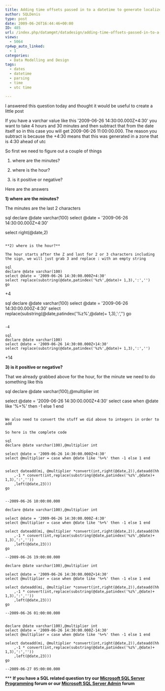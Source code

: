 ```yaml
---
title: Adding time offsets passed in to a datetime to generate localized datetime
author: SQLDenis
type: post
date: 2009-06-26T16:44:46+00:00
ID: 485
url: /index.php/datamgmt/datadesign/adding-time-offsets-passed-in-to-a-datet/
views:
  - 5064
rp4wp_auto_linked:
  - 1
categories:
  - Data Modelling and Design
tags:
  - dates
  - datetime
  - parsing
  - time
  - utc time

---
```

I answered this question today and thought it would be useful to create a little post

If you have a varchar value like this '2009-06-26 14:30:00.000Z+4:30' you want to take 4 hours and 30 minutes and then subtract that from the date itself so in this case you will get 2009-06-26 11:00:00.000. The reason you subtract is because the +4:30 means that this was generated in a zone that is 4:30 ahead of utc

So first we need to figure out a couple of things
  
1) where are the minutes?
  
2) where is the hour?
  
3) is it positive or negative?

Here are the answers
  
**1) where are the minutes?**
  
The minutes are the last 2 characters

sql
declare @date varchar(100)
select @date = '2009-06-26 14:30:00.000Z+4:30'

select right(@date,2)
```

**2) where is the hour?**
  
The hour starts after the Z and last for 2 or 3 characters including the sign, we will just grab 3 and replace : with an empty string

sql
declare @date varchar(100)
select @date = '2009-06-26 14:30:00.000Z+4:30'
select replace(substring(@date,patindex('%z%',@date)+ 1,3),':','')
go
```

+4

sql
declare @date varchar(100)
select @date = '2009-06-26 14:30:00.000Z-4:30'
select replace(substring(@date,patindex('%z%',@date)+ 1,3),':','')
go
```

-4

sql
declare @date varchar(100)
select @date = '2009-06-26 14:30:00.000Z+14:30'
select replace(substring(@date,patindex('%z%',@date)+ 1,3),':','')
```

+14

**3) is it positive or negative?**
  
That we already grabbed above for the hour, for the minute we need to do something like this

sql
declare @date varchar(100),@multiplier int

select @date = '2009-06-26 14:30:00.000Z+4:30'
select  case when @date like '%+%' then -1 else 1 end
```

We also need to convert the stuff we did above to integers in order to add

So here is the complete code

sql
declare @date varchar(100),@multiplier int

select @date = '2009-06-26 14:30:00.000Z+4:30'
select @multiplier = case when @date like '%+%' then -1 else 1 end


select dateadd(mi, @multiplier *convert(int,right(@date,2)),dateadd(hh
    ,-1 * convert(int,replace(substring(@date,patindex('%z%',@date)+ 1,3),':',''))
    ,left(@date,23)))
go


--2009-06-26 10:00:00.000

declare @date varchar(100),@multiplier int

select @date = '2009-06-26 14:30:00.000Z-4:30'
select @multiplier = case when @date like '%+%' then -1 else 1 end

select dateadd(mi, @multiplier *convert(int,right(@date,2)),dateadd(hh
    ,-1 * convert(int,replace(substring(@date,patindex('%z%',@date)+ 1,3),':',''))
    ,left(@date,23)))
go

--2009-06-26 19:00:00.000

declare @date varchar(100),@multiplier int

select @date = '2009-06-26 14:30:00.000Z+14:30'
select @multiplier = case when @date like '%+%' then -1 else 1 end

select dateadd(mi, @multiplier *convert(int,right(@date,2)),dateadd(hh
    ,-1 * convert(int,replace(substring(@date,patindex('%z%',@date)+ 1,3),':',''))
    ,left(@date,23)))
go

--2009-06-26 01:00:00.000


declare @date varchar(100),@multiplier int
select @date = '2009-06-26 14:30:00.000Z-14:30'
select @multiplier = case when @date like '%+%' then -1 else 1 end

select dateadd(mi, @multiplier *convert(int,right(@date,2)),dateadd(hh
    ,-1 * convert(int,replace(substring(@date,patindex('%z%',@date)+ 1,3),':',''))
    ,left(@date,23)))
go

--2009-06-27 05:00:00.000
```


\*** **If you have a SQL related question try our [Microsoft SQL Server Programming][1] forum or our [Microsoft SQL Server Admin][2] forum**<ins></ins>

 [1]: http://forum.ltd.local/viewforum.php?f=17
 [2]: http://forum.ltd.local/viewforum.php?f=22